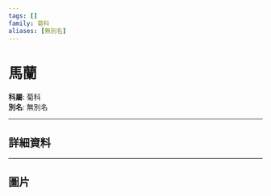 ```yaml
---
tags: []
family: 菊科
aliases: [無別名]
---
```


# 馬蘭

**科屬**: 菊科  
**別名**: 無別名  

---

## 詳細資料


---

## 圖片
